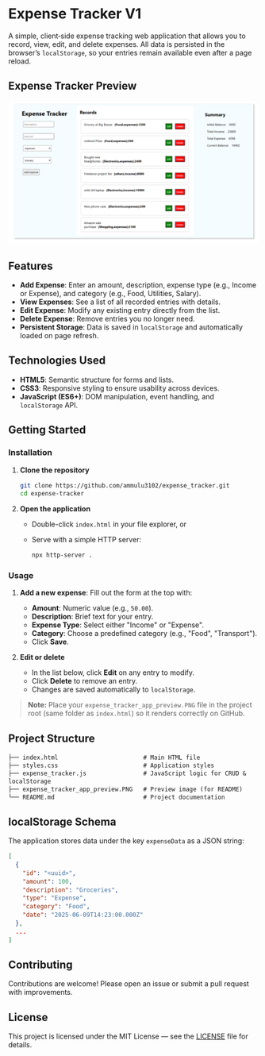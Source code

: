 # Expense Tracker V1

A simple, client‑side expense tracking web application that allows you to record, view, edit, and delete expenses. All data is persisted in the browser’s `localStorage`, so your entries remain available even after a page reload.

## Expense Tracker Preview

![Expense Tracker Preview](expense_tracker_app_preview.PNG)

## Features

* **Add Expense**: Enter an amount, description, expense type (e.g., Income or Expense), and category (e.g., Food, Utilities, Salary).
* **View Expenses**: See a list of all recorded entries with details.
* **Edit Expense**: Modify any existing entry directly from the list.
* **Delete Expense**: Remove entries you no longer need.
* **Persistent Storage**: Data is saved in `localStorage` and automatically loaded on page refresh.

## Technologies Used

* **HTML5**: Semantic structure for forms and lists.
* **CSS3**: Responsive styling to ensure usability across devices.
* **JavaScript (ES6+)**: DOM manipulation, event handling, and `localStorage` API.

## Getting Started

### Installation

1. **Clone the repository**

   ```bash
   git clone https://github.com/ammulu3102/expense_tracker.git
   cd expense-tracker
   ```

2. **Open the application**

   * Double-click `index.html` in your file explorer, or
   * Serve with a simple HTTP server:

     ```bash
     npx http-server .
     ```

### Usage

1. **Add a new expense**: Fill out the form at the top with:

   * **Amount**: Numeric value (e.g., `50.00`).
   * **Description**: Brief text for your entry.
   * **Expense Type**: Select either "Income" or "Expense".
   * **Category**: Choose a predefined category (e.g., "Food", "Transport").
   * Click **Save**.

2. **Edit or delete**

   * In the list below, click **Edit** on any entry to modify.
   * Click **Delete** to remove an entry.
   * Changes are saved automatically to `localStorage`.

> **Note:** Place your `expense_tracker_app_preview.PNG` file in the project root (same folder as `index.html`) so it renders correctly on GitHub.

## Project Structure

```
├── index.html                        # Main HTML file
├── styles.css                        # Application styles
├── expense_tracker.js                # JavaScript logic for CRUD & localStorage
├── expense_tracker_app_preview.PNG   # Preview image (for README)
└── README.md                         # Project documentation
```

## localStorage Schema

The application stores data under the key `expenseData` as a JSON string:

```json
[
  {
    "id": "<uuid>",
    "amount": 100,
    "description": "Groceries",
    "type": "Expense",
    "category": "Food",
    "date": "2025-06-09T14:23:00.000Z"
  },
  ...
]
```

## Contributing

Contributions are welcome! Please open an issue or submit a pull request with improvements.

## License

This project is licensed under the MIT License — see the [LICENSE](LICENSE) file for details.
